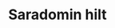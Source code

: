 ---
layout: item
title: Saradomin hilt
item-id: 11814
datatable: true
id: 11814
name: "Saradomin hilt"
members: true
lowalch: 200000
highalch: 300000
examine: "Brimming with potential."
monsters:
  - id: 2205
    name: "Commander Zilyana"
    members: true
    combat_level: 596
    wiki_url: "https://oldschool.runescape.wiki/w/Commander_Zilyana"
    drops:
      - quantity: "1"
        rarity: 0.001968503937007874
        drop_requirements: null
---